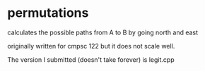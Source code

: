 # permutations
calculates the possible paths from A to B by going north and east

originally written for cmpsc 122 but it does not scale well. 

The version I submitted (doesn't take forever) is legit.cpp
